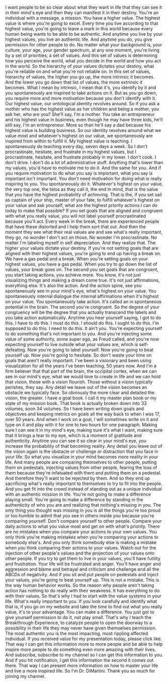  I want people to be so clear about what they want in life that they can see it in their mind's eye and then they can manifest it in their destiny. You're an individual with a message, a mission. You have a higher value. The highest value is where you're going to excel. Every time you live according to that highest value, you're going to leave a mark in this world because every human being wants to be able to be authentic. And anytime you live by your highest values, you live an authentic life. And anytime you do, you give permission for other people to do. No matter what your background is, your culture, your age, your gender spectrum, at any one moment, you're living by a set of priorities, a set of values. And this set of values is determining how you perceive the world, what you decide in the world and how you act in the world. So the hierarchy of your values dictates your destiny, what you're reliable on and what you're not reliable on. In this set of values, hierarchy of values, the higher you go up, the more intrinsic it becomes. And the lower you go down that list of values, the more extrinsic it becomes. What I mean by intrinsic, I mean that it's, you identify by it and you spontaneously are inspired to take actions on it. But as you go down, you require more and more motivation because you don't identify with it. Our highest value, our ontological identity revolves around. So if you ask a mother who has the highest value as her children and being a mother, you ask her, who are you? She'll say, I'm a mother. You take an entrepreneur and his highest value in business, even though he may have three kids, he'll still say, I'm an entrepreneur. More so than he'll say a dad because his highest value is building business. So our identity revolves around what we value most and whatever's highest on our value, we spontaneously are inspired from within to fulfill it. My highest value is teaching. I spontaneously do teaching every day, seven days a week. So I don't procrastinate, hesitate, and frustrate in my highest values, but I procrastinate, hesitate, and frustrate probably in my lower. I don't cook. I don't drive. I don't do a lot of administrative stuff. Anything that's lower than my values, you'd have to motivate me to do it. And the same for you. And if you require motivation to do what you say is important, what you say is important isn't important. You don't need motivation for doing what is really inspiring to you. You spontaneously do it. Whatever's highest on your value, the very top one, the telos as they call it, the end in mind, that is the value that you have the highest probability of achieving. That is the, if you set sail as captain of your ship, master of your fate, to fulfill whatever's highest on your value and ask yourself, what are the highest priority actions I can do today to make that possible? If you set goals that are aligned and congruent with what you really value, you will not label yourself procrastinated because you'll act. Every week in the break, there are experienced people that have these distorted and I help them sort that out. And then the moment they see what their real values are and see what's really important, they go, no wonder I don't act on those. No wonder I'm procrastinate. No matter I'm labeling myself in self depreciation. And they realize that. The higher your values dictate your destiny. If you're not setting goals that are aligned with their highest values, you're going to end up having a break on. We have a gas pedal and a break. When you're setting goals on your highest values, you have a gas pedal. When you try to go down the list of values, your break goes on. The second you set goals that are congruent, you start taking actions, you achieve more. You know, it's not just visualizing things and making a dream come true. It's not just affirmations, everything else. It's also the action. And the action spine, see you spontaneously see in your mind's eye, what's highest on your value. You spontaneously internal dialogue the internal affirmations when it's highest on your value. You spontaneously take action. It's called an in spontaneous potential in the brain. The second you're congruent. So the degree of your congruency will be the degree that you actually transcend the labels and you take action automatically. Anytime you hear yourself saying, I got to do this. I have to do this. I must do this. I should do this. I ought to do this. I'm supposed to do this. I need to do this. It ain't you. You're expecting yourself to do something that's not important to you. And you're injecting some value of some authority, some super ego, as Freud called, and you're now expecting yourself to live outside what your values are, which is self-defeating. Now you're going to label yourself. Now you're going to beat yourself up. Now you're going to hesitate. So don't waste your time on goals that aren't really important. I've been a visionary and been using visualization for all the years I've been teaching, 50 years now. And I'm a firm believer that that part of the brain, the occipital cortex, when we can see in our mind's eye, what we would love to create in life and we can hold that vision, those with a vision flourish. Those without a vision typically perishes, they say. Any detail we leave out of the vision becomes an obstacle we typically face. So obviously the more clear and detailed the vision, the greater. I have a goal book. I call it my master plan book or my state of my mission book. That book is actually broken down into 33 volumes, soon 34 volumes. So I have been writing down goals and objectives and keeping metrics on goals all the way back to when I was 17, over 50 years. And when I work on a goal, I will sometimes write on it and type on it and play with it for one to two hours for one paragraph. Making sure I can see it in my mind's eye, making sure it's what I want, making sure that it brings a tear to my eye, which is a moment of gratitude and authenticity. Anytime you can see it so clear in your mind's eye, you increase the probability of that becoming reality. Any detail you leave out of the vision again is the obstacle or challenge or distraction that you face in your life. So what you visualize in your mind becomes more reality in your life. And many people are comparing themselves to other people, putting them on pedestals, injecting values from other people, fearing the loss of them because they're infatuated with them and putting them on a pedestal. And therefore they'll want to be rejected by them. And so they end up sacrificing what's really important to themselves to try to fit into the people. And you get fit into the crowd instead of standing out as a unique individual with an authentic mission in life. You're not going to make a difference playing small. You're going to make a difference by standing in the authenticity of who you are and realizing that nothing's missing in you. The only thing you thought was missing in you is all the things you're too proud or too humble to admit that you see in others inside you because you're comparing yourself. Don't compare yourself to other people. Compare your daily actions to what you value most and get on with what's priority. There are no mistakes when you compare your actions to your own values. You only think you're making mistakes when you're comparing your actions to somebody else's. And you only think somebody else is making a mistake when you think comparing their actions to your values. Watch out for the injection of other people's values and the projection of your values onto other people. If you try to get them to live in your values, you'll have futility and frustration. Your life will be frustrated and anger. You'll have anger and aggression and blame and betrayal and criticism and challenge and all the ABCDs of negativity. And if you sit and put people on pedestals and inject your values, you're going to beat yourself up. This is not a mistake. This is the way human behavior works. So the reason why people aren't taking action has nothing to do really with their weakness. It has everything to do with their values. So that's why I had to start with the value systems in your life. What's really important to you. If you look carefully and identify what that is, if you go on my website and take the time to find out what you really value, it's to your advantage. You can make a difference. You just got to give yourself permission to do it, not play small. That's why I teach the Breakthrough Experience, to catalyze people to open the doorway to a possibility in their life they may never have given themselves permission. The most authentic you is the most impacting, most rippling affected individual. If you received value for my presentation today, please click like. That way I can get this information more to more people and be able to help inspire more people to do something even more amazing with their lives. And subscribe, subscribe to my channel so I can get this information to you. And if you hit notification, I get this information the second it comes out there. That way I can present more information on how to master your life and live a more inspired life. So I'm Dr. DiMartini. Thank you so much for joining my channel.